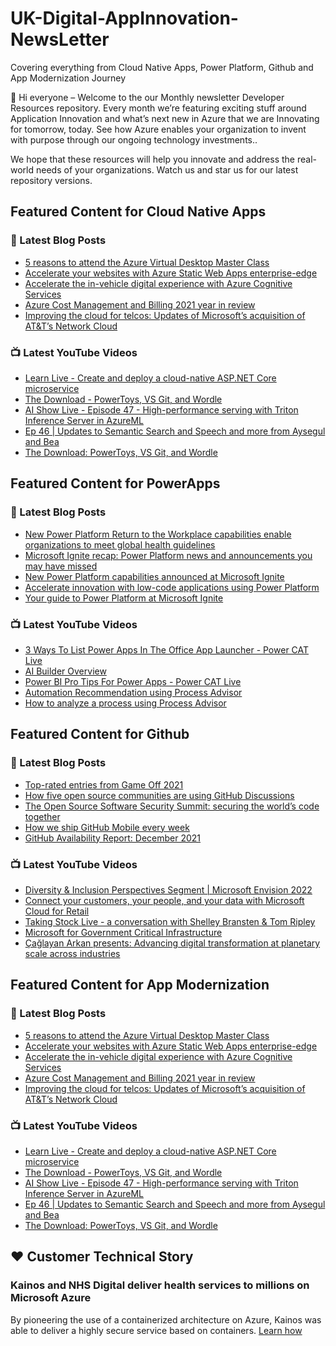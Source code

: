 # UK-Digital-AppInnovation-NewsLetter

Covering everything from Cloud Native Apps, Power Platform, Github and App Modernization Journey

👋 Hi everyone – Welcome to the our Monthly newsletter Developer Resources repository. Every month we’re featuring exciting stuff around Application Innovation and what’s next new in Azure that we are Innovating for tomorrow, today. See how Azure enables your organization to invent with purpose through our ongoing technology investments..


We hope that these resources will help you innovate and address the real-world needs of your organizations. Watch us and star us for our latest repository versions.

## Featured Content for Cloud Native Apps


### 📝 Latest Blog Posts

    
<!-- BLOGCNA:START -->
- [5 reasons to attend the Azure Virtual Desktop Master Class](https://azure.microsoft.com/blog/5-reasons-to-attend-the-azure-virtual-desktop-master-class/)
- [Accelerate your websites with Azure Static Web Apps enterprise-edge](https://azure.microsoft.com/blog/accelerate-your-websites-with-azure-static-web-apps-enterpriseedge/)
- [Accelerate the in-vehicle digital experience with Azure Cognitive Services](https://azure.microsoft.com/blog/accelerate-the-invehicle-digital-experience-with-azure-cognitive-services/)
- [Azure Cost Management and Billing 2021 year in review](https://azure.microsoft.com/blog/azure-cost-management-and-billing-2021-year-in-review/)
- [Improving the cloud for telcos: Updates of Microsoft’s acquisition of AT&T’s Network Cloud](https://azure.microsoft.com/blog/improving-the-cloud-for-telcos-updates-of-microsoft-s-acquisition-of-att-s-network-cloud/)
<!-- BLOGCNA:END -->

### 📺 Latest YouTube Videos

 
<!-- YOUTUBECNA:START -->
- [Learn Live - Create and deploy a cloud-native ASP.NET Core microservice](https://www.youtube.com/watch?v=t2OIbhdRLPA)
- [The Download - PowerToys, VS Git, and Wordle](https://www.youtube.com/watch?v=9ks3QvViMhc)
- [AI Show Live - Episode 47 - High-performance serving with Triton Inference Server in AzureML](https://www.youtube.com/watch?v=83_ZTYb6_AA)
- [Ep 46 | Updates to Semantic Search and Speech and more from Aysegul and Bea](https://www.youtube.com/watch?v=wNpILR_yMYQ)
- [The Download: PowerToys, VS Git, and Wordle](https://www.youtube.com/watch?v=VauWt5AEF84)
<!-- YOUTUBECNA:END -->

##  Featured Content for PowerApps
### 📝 Latest Blog Posts
<!-- BLOGPOWER:START -->
- [New Power Platform Return to the Workplace capabilities enable organizations to meet global health guidelines](https://cloudblogs.microsoft.com/powerplatform/2021/11/30/new-power-platform-return-to-the-workplace-capabilities-enable-organizations-to-meet-global-health-guidelines/)
- [Microsoft Ignite recap: Power Platform news and announcements you may have missed](https://cloudblogs.microsoft.com/powerplatform/2021/11/18/microsoft-ignite-recap-power-platform-news-and-announcements-you-may-have-missed/)
- [New Power Platform capabilities announced at Microsoft Ignite](https://cloudblogs.microsoft.com/powerplatform/2021/11/02/new-power-platform-capabilities-announced-at-microsoft-ignite/)
- [Accelerate innovation with low-code applications using Power Platform](https://cloudblogs.microsoft.com/powerplatform/2021/11/02/accelerate-innovation-with-low-code-applications-using-power-platform/)
- [Your guide to Power Platform at Microsoft Ignite](https://cloudblogs.microsoft.com/powerplatform/2021/10/26/your-guide-to-power-platform-at-microsoft-ignite/)
<!-- BLOGPOWER:END -->
 ### 📺 Latest YouTube Videos
    
<!-- YOUTUBEPOWER:START -->
- [3 Ways To List Power Apps In The Office App Launcher - Power CAT Live](https://www.youtube.com/watch?v=msragCPRY6I)
- [AI Builder Overview](https://www.youtube.com/watch?v=F7JU14eVpLg)
- [Power BI Pro Tips For Power Apps - Power CAT Live](https://www.youtube.com/watch?v=UNMYSEN3VeI)
- [Automation Recommendation using Process Advisor](https://www.youtube.com/watch?v=Rdu0M89UwcQ)
- [How to analyze a process using Process Advisor](https://www.youtube.com/watch?v=_cqASbwRGGo)
<!-- YOUTUBEPOWER:END -->

##  Featured Content for Github
### 📝 Latest Blog Posts
<!-- BLOGGITHUB:START -->
- [Top-rated entries from Game Off 2021](https://github.blog/2022-01-13-top-entries-from-game-off-2021/)
- [How five open source communities are using GitHub Discussions](https://github.blog/2022-01-13-how-five-open-source-communities-are-using-github-discussions/)
- [The Open Source Software Security Summit: securing the world’s code together](https://github.blog/2022-01-13-open-source-software-security-summit-securing-the-worlds-code-together/)
- [How we ship GitHub Mobile every week](https://github.blog/2022-01-12-how-we-ship-github-mobile-every-week/)
- [GitHub Availability Report: December 2021](https://github.blog/2022-01-05-github-availability-report-december-2021/)
<!-- BLOGGITHUB:END -->
### 📺 Latest YouTube Videos
<!-- YOUTUBEGITHUB:START -->
- [Diversity &amp; Inclusion Perspectives Segment | Microsoft Envision 2022](https://www.youtube.com/watch?v=w7TU__xPr2c)
- [Connect your customers, your people, and your data with Microsoft Cloud for Retail](https://www.youtube.com/watch?v=ew_gMs3Mtps)
- [Taking Stock Live - a conversation with Shelley Bransten &amp; Tom Ripley](https://www.youtube.com/watch?v=QzAI5yFUexs)
- [Microsoft for Government Critical Infrastructure](https://www.youtube.com/watch?v=gjLjRO_m69I)
- [Çağlayan Arkan presents: Advancing digital transformation at planetary scale across industries](https://www.youtube.com/watch?v=rzUL0dzavSM)
<!-- YOUTUBEGITHUB:END -->
##  Featured Content for App Modernization
### 📝 Latest Blog Posts
<!-- BLOGAPPMOD:START -->
- [5 reasons to attend the Azure Virtual Desktop Master Class](https://azure.microsoft.com/blog/5-reasons-to-attend-the-azure-virtual-desktop-master-class/)
- [Accelerate your websites with Azure Static Web Apps enterprise-edge](https://azure.microsoft.com/blog/accelerate-your-websites-with-azure-static-web-apps-enterpriseedge/)
- [Accelerate the in-vehicle digital experience with Azure Cognitive Services](https://azure.microsoft.com/blog/accelerate-the-invehicle-digital-experience-with-azure-cognitive-services/)
- [Azure Cost Management and Billing 2021 year in review](https://azure.microsoft.com/blog/azure-cost-management-and-billing-2021-year-in-review/)
- [Improving the cloud for telcos: Updates of Microsoft’s acquisition of AT&T’s Network Cloud](https://azure.microsoft.com/blog/improving-the-cloud-for-telcos-updates-of-microsoft-s-acquisition-of-att-s-network-cloud/)
<!-- BLOGAPPMOD:END -->
### 📺 Latest YouTube Videos
<!-- YOUTUBEAPPMOD:START -->
- [Learn Live - Create and deploy a cloud-native ASP.NET Core microservice](https://www.youtube.com/watch?v=t2OIbhdRLPA)
- [The Download - PowerToys, VS Git, and Wordle](https://www.youtube.com/watch?v=9ks3QvViMhc)
- [AI Show Live - Episode 47 - High-performance serving with Triton Inference Server in AzureML](https://www.youtube.com/watch?v=83_ZTYb6_AA)
- [Ep 46 | Updates to Semantic Search and Speech and more from Aysegul and Bea](https://www.youtube.com/watch?v=wNpILR_yMYQ)
- [The Download: PowerToys, VS Git, and Wordle](https://www.youtube.com/watch?v=VauWt5AEF84)
<!-- YOUTUBEAPPMOD:END -->


## ♥️ Customer Technical Story 

### Kainos and NHS Digital deliver health services to millions on Microsoft Azure

By pioneering the use of a containerized architecture on Azure, Kainos was able to deliver a highly secure service based on containers. [Learn how](https://customers.microsoft.com/en-us/story/1368348549535774520-kainos-and-nhs-digital-deliver-health-services-to-millions-on-microsoft-azure)

